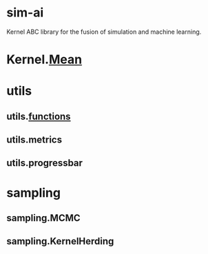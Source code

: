 # sim-ai
Kernel ABC library for the fusion of simulation and machine learning.

# Kernel.[Mean](src/kernel/README.md)

# utils
## utils.[functions](src/kernel/utils/functions/README.md)   
## utils.metrics   
## utils.progressbar   

# sampling
## sampling.MCMC
## sampling.KernelHerding